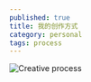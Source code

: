 ```yaml
---
published: true
title: 我的创作方式
category: personal
tags: process
---
```

![Creative process](https://goooooouwa.fun:8143/static/images/creative-process.png)

